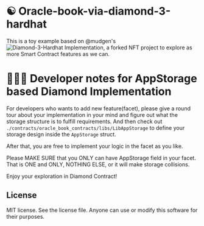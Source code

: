 # ☯️ Oracle-book-via-diamond-3-hardhat

This is a toy example based on @mudgen's ![Diamond-3-Hardhat Implementation](https://github.com/mudgen/diamond-3-hardhat), a forked NFT project to explore as more Smart Contract features as we can.

# 👨🏻‍💻 Developer notes for AppStorage based Diamond Implementation

For developers who wants to add new feature(facet), please give a round tour about your implementation in your mind and figure out what the storage structure is to fulfill requirements. And then check out `./contracts/oracle_book_contracts/libs/LibAppStorage` to define your storage design inside the `AppStorage` struct.

After that, you are free to implement your logic in the facet as you like. 

Please MAKE SURE that you ONLY can have AppStorage field in your facet. That is ONE and ONLY, NOTHING ELSE, or it will make storage collisions.

Enjoy your exploration in Diamond Contract!

## License

MIT license. See the license file.
Anyone can use or modify this software for their purposes.

